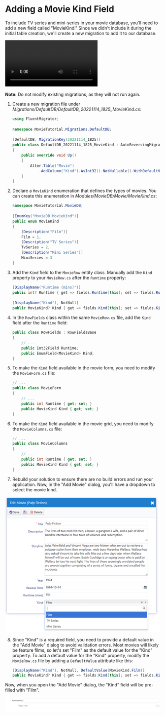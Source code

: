# Adding a Movie Kind Field

To include TV series and mini-series in your movie database, you'll need to add a new field called "MovieKind." Since we didn't include it during the initial table creation, we'll create a new migration to add it to our database.

<video alt="Adding a Movie Kind Field Animation" controls>
  <source src="img/06-adding-movie-kind-field.mp4" type="video/mp4">
</video>

**Note:** Do not modify existing migrations, as they will not run again.

1. Create a new migration file under *Migrations/DefaultDB/DefaultDB_20221114_1825_MovieKind.cs*:

    ```csharp
    using FluentMigrator;

    namespace MovieTutorial.Migrations.DefaultDB;
   
    [DefaultDB, MigrationKey(20221114_1825)]
    public class DefaultDB_20221114_1825_MovieKind : AutoReversingMigration
    {
        public override void Up()
        {
            Alter.Table("Movie")
                .AddColumn("Kind").AsInt32().NotNullable().WithDefaultValue(1);
        }
    }
    ```

2. Declare a `MovieKind` enumeration that defines the types of movies. You can create this enumeration in *Modules/MovieDB/Movie/MovieKind.cs*:

    ```csharp
    namespace MovieTutorial.MovieDB;

    [EnumKey("MovieDB.MovieKind")]
    public enum MovieKind
    {
        [Description("Film")]
        Film = 1,
        [Description("TV Series")]
        TvSeries = 2,
        [Description("Mini Series")]
        MiniSeries = 3
    }
    ```

3. Add the `Kind` field to the `MovieRow` entity class. Manually add the `Kind` property to your `MovieRow.cs` after the `Runtime` property:

   ```csharp
   [DisplayName("Runtime (mins)")]
   public int? Runtime { get => fields.Runtime[this]; set => fields.Runtime[this] = value; }

   [DisplayName("Kind"), NotNull]
   public MovieKind? Kind { get => fields.Kind[this]; set => fields.Kind[this] = value; }
   ```

4. In the `RowFields` class within the same `MovieRow.cs` file, add the `Kind` field after the `Runtime` field:

   ```csharp
   public class RowFields : RowFieldsBase
   {
       // ...
       public Int32Field Runtime;
       public EnumField<MovieKind> Kind;
   }
   ```

5. To make the `Kind` field available in the movie form, you need to modify the `MovieForm.cs` file:

    ```csharp
    // ...
    public class MovieForm
    {
        // ...
        public int Runtime { get; set; }
        public MovieKind Kind { get; set; }
    }
    ```

6. To make the `Kind` field available in the movie grid, you need to modify the `MovieColumns.cs` file:

    ```csharp
    // ...
    public class MovieColumns
    {
        // ...
        public int Runtime { get; set; }
        public MovieKind Kind { get; set; }
    }
    ```

7. Rebuild your solution to ensure there are no build errors and run your application. Now, in the "Add Movie" dialog, you'll have a dropdown to select the movie kind.

![Movie Kind Selection](img/movies-kind-in-form.png)

8. Since "Kind" is a required field, you need to provide a default value in the "Add Movie" dialog to avoid validation errors. Most movies will likely be feature films, so let's set "Film" as the default value for the "Kind" property. To add a default value for the "Kind" property, modify the `MovieRow.cs` file by adding a `DefaultValue` attribute like this:

   ```csharp
   [DisplayName("Kind"), NotNull, DefaultValue(MovieKind.Film)]
   public MovieKind? Kind { get => fields.Kind[this]; set => fields.Kind[this] = value; }
   ```

Now, when you open the "Add Movie" dialog, the "Kind" field will be pre-filled with "Film".

![Movie Kind Pre-filled](img/movie-kind-pre-filled.png)